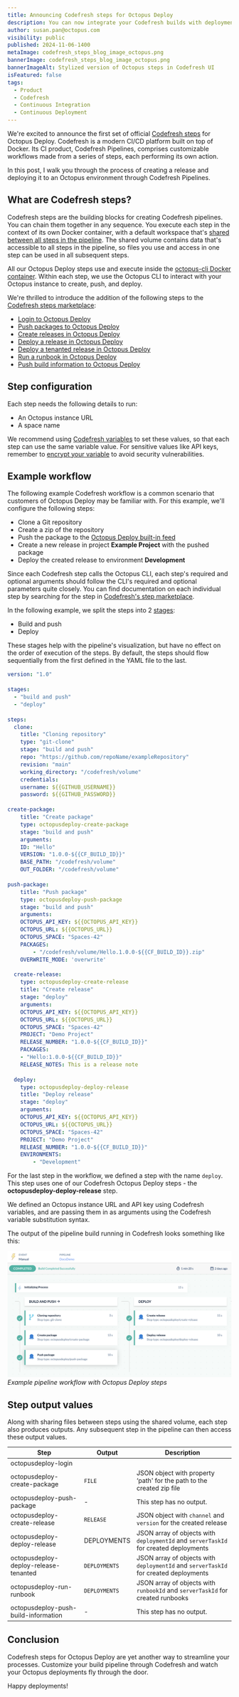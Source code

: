 ```yaml
---
title: Announcing Codefresh steps for Octopus Deploy
description: You can now integrate your Codefresh builds with deployments in Octopus Deploy thanks to our Codefresh steps. Learn how the new steps improve your deployment experience.
author: susan.pan@octopus.com
visibility: public
published: 2024-11-06-1400
metaImage: codefresh_steps_blog_image_octopus.png
bannerImage: codefresh_steps_blog_image_octopus.png
bannerImageAlt: Stylized version of Octopus steps in Codefresh UI
isFeatured: false
tags: 
  - Product
  - Codefresh
  - Continuous Integration
  - Continuous Deployment
---
```


We're excited to announce the first set of official [Codefresh steps](https://codefresh.io/steps/) for Octopus Deploy. Codefresh is a modern CI/CD platform built on top of Docker. Its CI product, Codefresh Pipelines, comprises customizable workflows made from a series of steps, each performing its own action. 

In this post, I walk you through the process of creating a release and deploying it to an Octopus environment through Codefresh Pipelines.

## What are Codefresh steps?

Codefresh steps are the building blocks for creating Codefresh pipelines. You can chain them together in any sequence. You execute each step in the context of its own Docker container, with a default workspace that's [shared between all steps in the pipeline](https://codefresh.io/docs/docs/pipelines/introduction-to-codefresh-pipelines/#sharing-the-workspace-between-build-steps). The shared volume contains data that's accessible to all steps in the pipeline, so files you use and access in one step can be used in all subsequent steps. 

All our Octopus Deploy steps use and execute inside the [octopus-cli Docker container](https://hub.docker.com/r/octopuslabs/octopus-cli). Within each step, we use the Octopus CLI to interact with your Octopus instance to create, push, and deploy. 

We're thrilled to introduce the addition of the following steps to the [Codefresh steps marketplace](https://codefresh.io/steps/):

- [Login to Octopus Deploy](https://codefresh.io/steps/step/octopusdeploy-login)
- [Push packages to Octopus Deploy](https://codefresh.io/steps/step/octopusdeploy-push-package)
- [Create releases in Octopus Deploy](https://codefresh.io/steps/step/octopusdeploy-create-release)
- [Deploy a release in Octopus Deploy](https://codefresh.io/steps/step/octopusdeploy-deploy-release)
- [Deploy a tenanted release in Octopus Deploy](https://codefresh.io/steps/step/octopusdeploy-deploy-release-tenanted)
- [Run a runbook in Octopus Deploy](https://codefresh.io/steps/step/octopusdeploy-run-runbook)
- [Push build information to Octopus Deploy](https://codefresh.io/steps/step/octopusdeploy-push-build-information)


## Step configuration

Each step needs the following details to run: 

- An Octopus instance URL
- A space name

We recommend using [Codefresh variables](https://codefresh.io/docs/docs/pipelines/variables/) to set these values, so that each step can use the same variable value. For sensitive values like API keys, remember to [encrypt your variable](https://codefresh.io/docs/docs/pipelines/variables/) to avoid security vulnerabilities. 

## Example workflow

The following example Codefresh workflow is a common scenario that customers of Octopus Deploy may be familiar with. For this example, we'll configure the following steps:

- Clone a Git repository
- Create a zip of the repository
- Push the package to the [Octopus Deploy built-in feed](https://octopus.com/docs/packaging-applications/package-repositories/built-in-repository)
- Create a new release in project **Example Project** with the pushed package
- Deploy the created release to environment **Development**

Since each Codefresh step calls the Octopus CLI, each step's required and optional arguments should follow the CLI's required and optional parameters quite closely. You can find documentation on each individual step by searching for the step in [Codefresh's step marketplace](https://codefresh.io/steps/). 

In the following example, we split the steps into 2 [stages](https://codefresh.io/docs/docs/pipelines/stages/): 

- Build and push
- Deploy 

These stages help with the pipeline's visualization, but have no effect on the order of execution of the steps. By default, the steps should flow sequentially from the first defined in the YAML file to the last. 

```yaml
version: "1.0"

stages:
  - "build and push"
  - "deploy"

steps:
  clone:
	title: "Cloning repository"
	type: "git-clone"
	stage: "build and push"
	repo: "https://github.com/repoName/exampleRepository"
	revision: "main"
	working_directory: "/codefresh/volume"
	credentials:
  	username: ${{GITHUB_USERNAME}}
  	password: ${{GITHUB_PASSWORD}}
  
create-package:
	title: "Create package"
	type: octopusdeploy-create-package
	stage: "build and push"
	arguments:
  	ID: "Hello"
  	VERSION: "1.0.0-${{CF_BUILD_ID}}"
  	BASE_PATH: "/codefresh/volume"
  	OUT_FOLDER: "/codefresh/volume"
  
push-package:
	title: "Push package"
	type: octopusdeploy-push-package
	stage: "build and push"
	arguments:
  	OCTOPUS_API_KEY: ${{OCTOPUS_API_KEY}}
  	OCTOPUS_URL: ${{OCTOPUS_URL}}
  	OCTOPUS_SPACE: "Spaces-42"
  	PACKAGES:
    	- "/codefresh/volume/Hello.1.0.0-${{CF_BUILD_ID}}.zip"
  	OVERWRITE_MODE: 'overwrite'

  create-release:
	type: octopusdeploy-create-release
	title: "Create release"
	stage: "deploy"
	arguments:
  	OCTOPUS_API_KEY: ${{OCTOPUS_API_KEY}}
  	OCTOPUS_URL: ${{OCTOPUS_URL}}
  	OCTOPUS_SPACE: "Spaces-42"
  	PROJECT: "Demo Project"
  	RELEASE_NUMBER: "1.0.0-${{CF_BUILD_ID}}"
  	PACKAGES:
   	- "Hello:1.0.0-${{CF_BUILD_ID}}"
  	RELEASE_NOTES: This is a release note

  deploy:
	type: octopusdeploy-deploy-release
	title: "Deploy release"
	stage: "deploy"
	arguments:
  	OCTOPUS_API_KEY: ${{OCTOPUS_API_KEY}}
  	OCTOPUS_URL: ${{OCTOPUS_URL}}
  	OCTOPUS_SPACE: "Spaces-42"
  	PROJECT: "Demo Project"
  	RELEASE_NUMBER: "1.0.0-${{CF_BUILD_ID}}"
  	ENVIRONMENTS:
    	- "Development"
```
For the last step in the workflow, we defined a step with the name `deploy`. This step uses one of our Codefresh Octopus Deploy steps - the **octopusdeploy-deploy-release** step. 

We defined an Octopus instance URL and API key using Codefresh variables, and are passing them in as arguments using the Codefresh variable substitution syntax. 

The output of the pipeline build running in Codefresh looks something like this:

![Example pipeline workflow with Octopus Deploy steps](codefresh-pipeline-example.png "width=500")*Example pipeline workflow with Octopus Deploy steps*

## Step output values

Along with sharing files between steps using the shared volume, each step also produces outputs. Any subsequent step in the pipeline can then access these output values.

| Step | Output | Description |
| -------- | ------- | -------- |
| octopusdeploy-login |  |  | 
| octopusdeploy-create-package | `FILE` | JSON object with property ‘path' for the path to the created zip file |
| octopusdeploy-push-package | - | This step has no output. | 
| octopusdeploy-create-release | `RELEASE` | JSON object with `channel` and `version` for the created release | 
| octopusdeploy-deploy-release | DEPLOYMENTS | JSON array of objects with `deploymentId` and `serverTaskId` for created deployments | 
| octopusdeploy-deploy-release-tenanted | `DEPLOYMENTS`  | JSON array of objects with `deploymentId` and `serverTaskId` for created deployments | 
| octopusdeploy-run-runbook | `DEPLOYMENTS` | JSON array of objects with `runbookId` and `serverTaskId` for created runbooks | 
| octopusdeploy-push-build-information | - | This step has no output. | 

## Conclusion

Codefresh steps for Octopus Deploy are yet another way to streamline your processes. Customize your build pipeline through Codefresh and watch your Octopus deployments fly through the door.

Happy deployments!